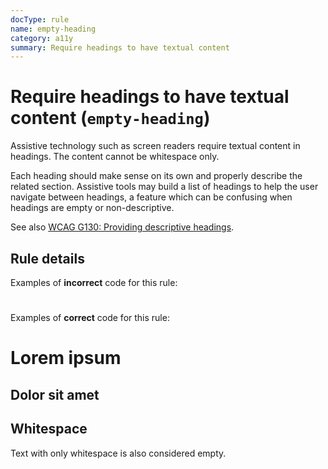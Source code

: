 ```yaml
---
docType: rule
name: empty-heading
category: a11y
summary: Require headings to have textual content
---
```


# Require headings to have textual content (`empty-heading`)

Assistive technology such as screen readers require textual content in
headings. The content cannot be whitespace only.

Each heading should make sense on its own and properly describe the related
section. Assistive tools may build a list of headings to help the user navigate
between headings, a feature which can be confusing when headings are empty or
non-descriptive.

See also [WCAG G130: Providing descriptive headings](https://www.w3.org/WAI/WCAG21/Techniques/general/G130).

## Rule details

Examples of **incorrect** code for this rule:

<validate name="incorrect" rules="empty-heading">
	<h1></h1>
	<h2><span></span></h2>
</validate>

Examples of **correct** code for this rule:

<validate name="correct" rules="empty-heading">
	<h1>Lorem ipsum</h1>
	<h2><span>Dolor sit amet</span></h2>
</validate>

## Whitespace

Text with only whitespace is also considered empty.

<validate name="whitespace" rules="empty-heading">
	<h1> </h1>
</validate>
